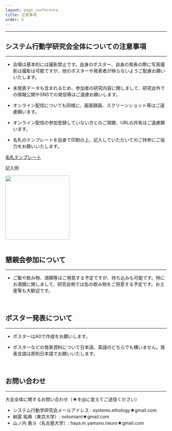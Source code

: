 ```yaml
---
layout: page_conference
title: 注意事項
order: 6
---
```

***
## システム行動学研究会全体についての注意事項

***

- 会場は基本的には撮影禁止です。自身のポスター、自身の発表の際に写真撮影は撮影は可能ですが、他のポスターや発表者が映らないようご配慮お願いいたします。

- 未発表データも含まれるため、参加者の研究内容に関しまして、研究会外での情報公開やSNSでの発信等はご遠慮お願いします。

- オンライン配信についても同様に、画面録画、スクリーンショット等はご遠慮願います。

- オンライン配信の参加登録していない方とのご視聴、URLの共有はご遠慮願います。

- 名札のテンプレートを自身で印刷の上、記入していただいてのご持参にご協力をお願いいたします。

<a href="{{ site.baseurl }}/event_01/images/第一回システム行動学研究会_名札テンプレート.pdf" target="_blank" rel="noopener noreferrer">名札テンプレート</a>

記入例
<div style="display: flex; align-items: center; gap: 20px;">
    <img src="{{ site.baseurl }}/event_01/images/システム行動学研究会_名札_例.png" width="200x">
</div>


<br>

## 懇親会参加について

***

- ご飯や飲み物、酒類等はご用意する予定ですが、持ち込みも可能です。特にお酒類に関しまして、研究会側では缶の飲み物をご用意する予定です。お土産等も大歓迎です。

<br>

## ポスター発表について

***

- ポスターはA0で作成をお願いします。

- ポスターなどの発表資料について日本語、英語のどちらでも構いません。発表言語は原則日本語でお願いいたします。

<br>

## お問い合わせ
***
大会全体に関するお問い合わせ（★を@に変えてご送信ください）
- システム行動学研究会メールアドレス : systems.ethology★gmail.com
- 納富 祐典（東京大学）: notomiant★gmail.com
- 山ノ内 勇斗（名古屋大学）: haya.m.yamano.neuro★gmail.com


